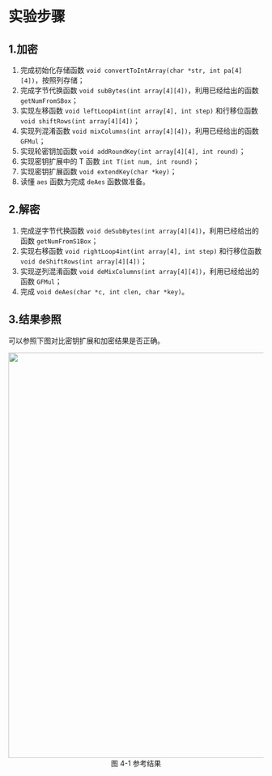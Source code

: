 # 实验步骤

## 1.加密

1. 完成初始化存储函数 `void convertToIntArray(char *str, int pa[4][4])`，按照列存储；
2. 完成字节代换函数 `void subBytes(int array[4][4])`，利用已经给出的函数 `getNumFromSBox`；
3. 实现左移函数 `void leftLoop4int(int array[4], int step)` 和行移位函数 `void shiftRows(int array[4][4])`；
4. 实现列混淆函数 `void mixColumns(int array[4][4])`，利用已经给出的函数 `GFMul`；
5. 实现轮密钥加函数 `void addRoundKey(int array[4][4], int round)`；
6. 实现密钥扩展中的 T 函数 `int T(int num, int round)`；
7. 实现密钥扩展函数 `void extendKey(char *key)`；
8. 读懂 `aes` 函数为完成 `deAes` 函数做准备。

## 2.解密

1. 完成逆字节代换函数 `void deSubBytes(int array[4][4])`，利用已经给出的函数 `getNumFromS1Box`；
2. 实现右移函数 `void rightLoop4int(int array[4], int step)` 和行移位函数 `void deShiftRows(int array[4][4])`；
3. 实现逆列混淆函数 `void deMixColumns(int array[4][4])`，利用已经给出的函数 `GFMul`；
4. 完成 `void deAes(char *c, int clen, char *key)`。

## 3.结果参照

可以参照下图对比密钥扩展和加密结果是否正确。

<center><img src="../assets/4-1.png" width = 800></center>
<center>图 4-1 参考结果</center>

